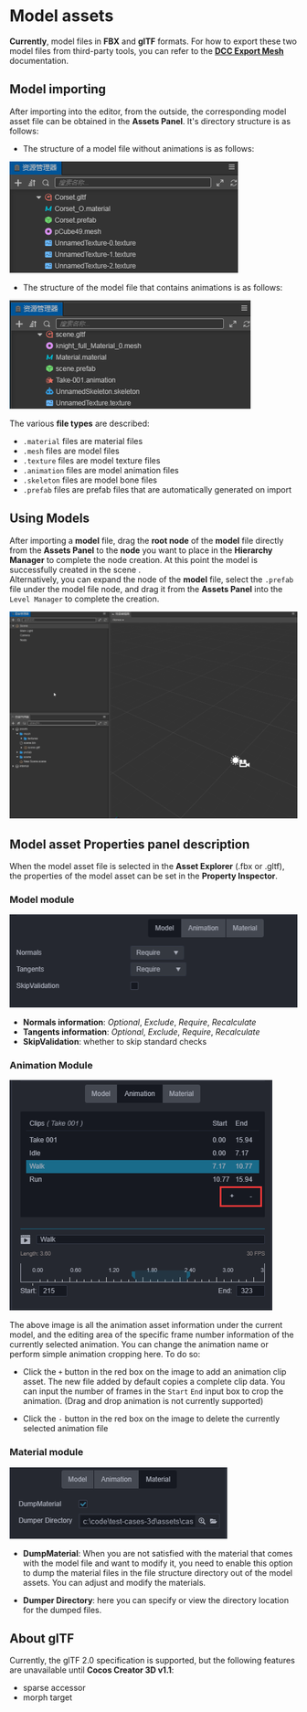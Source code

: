 # Model assets

__Currently__, model files in __FBX__ and __glTF__ formats. For how to export these two model files from third-party tools, you can refer to the [__DCC Export Mesh__](./dcc-export-mesh.md) documentation.

## Model importing

After importing into the editor, from the outside, the corresponding model asset file can be obtained in the __Assets Panel__. It's directory structure is as follows: 

  - The structure of a model file without animations is as follows:

  ![](mesh/mesh_list.png)

  - The structure of the model file that contains animations is as follows:

  ![](mesh/mesh_list_1.png)

The various __file types__ are described:
  - `.material` files are material files
  - `.mesh` files are model files
  - `.texture` files are model texture files
  - `.animation` files are model animation files
  - `.skeleton` files are model bone files
  - `.prefab` files are prefab files that are automatically generated on import

## Using Models

After importing a __model__ file, drag the __root node__ of the __model__ file directly from the __Assets Panel__ to the __node__ you want to place in the __Hierarchy Manager__ to complete the node creation. At this point the model is successfully created in the scene . <br>
Alternatively, you can expand the node of the __model__ file, select the `.prefab` file under the model file node, and drag it from the __Assets Panel__ into the `Level Manager` to complete the creation.

![](mesh/mesh_use.gif)

## Model asset Properties panel description

When the model asset file is selected in the __Asset Explorer__ (.fbx or .gltf), the properties of the model asset can be set in the __Property Inspector__.

### Model module

![](mesh/mesh_model.jpg)

- __Normals information__: *Optional*, *Exclude*, *Require*, *Recalculate*
- __Tangents information__: *Optional*, *Exclude*, *Require*, *Recalculate*
- __SkipValidation__: whether to skip standard checks

### Animation Module

![](mesh/mesh_animation.jpg)

The above image is all the animation asset information under the current model, and the editing area of ​​the specific frame number information of the currently selected animation. You can change the animation name or perform simple animation cropping here. To do so:

  - Click the `+` button in the red box on the image to add an animation clip asset. The new file added by default copies a complete clip data. You can input the number of frames in the `Start` `End` input box to crop the animation. (Drag and drop animation is not currently supported)

  - Click the `-` button in the red box on the image to delete the currently selected animation file

### Material module

![](mesh/mesh_material.jpg)

- __DumpMaterial__: When you are not satisfied with the material that comes with the model file and want to modify it, you need to enable this option to dump the material files in the file structure directory out of the model assets. You can adjust and modify the materials.

- __Dumper Directory__: here you can specify or view the directory location for the dumped files.

## About glTF

Currently, the glTF 2.0 specification is supported, but the following features are unavailable until __Cocos Creator 3D v1.1__:

  - sparse accessor
  - morph target